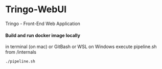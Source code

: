 # Tringo-WebUI
Tringo - Front-End Web Application



#### Build and run docker image locally

in terminal (on mac) or GitBash or WSL on Windows execute pipeline.sh from /internals

```
./pipeline.sh
```
